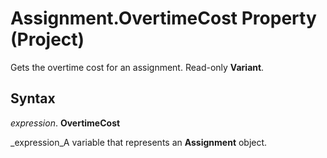 
# Assignment.OvertimeCost Property (Project)

Gets the overtime cost for an assignment. Read-only  **Variant**.


## Syntax

 _expression_. **OvertimeCost**

 _expression_A variable that represents an  **Assignment** object.

